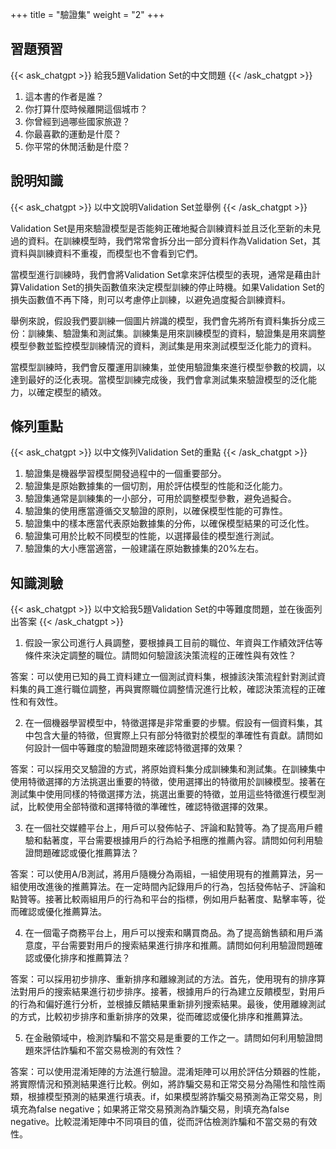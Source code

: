 +++
title = "驗證集"
weight = "2"
+++
## 習題預習
{{< ask_chatgpt >}}
給我5題Validation Set的中文問題
{{< /ask_chatgpt >}}

1. 這本書的作者是誰？
2. 你打算什麼時候離開這個城市？
3. 你曾經到過哪些國家旅遊？
4. 你最喜歡的運動是什麼？
5. 你平常的休閒活動是什麼？   

## 說明知識
{{< ask_chatgpt >}}
以中文說明Validation Set並舉例
{{< /ask_chatgpt >}}

Validation Set是用來驗證模型是否能夠正確地擬合訓練資料並且泛化至新的未見過的資料。在訓練模型時，我們常常會拆分出一部分資料作為Validation Set，其資料與訓練資料不重複，而模型也不會看到它們。

當模型進行訓練時，我們會將Validation Set拿來評估模型的表現，通常是藉由計算Validation Set的損失函數值來決定模型訓練的停止時機。如果Validation Set的損失函數值不再下降，則可以考慮停止訓練，以避免過度擬合訓練資料。

舉例來說，假設我們要訓練一個圖片辨識的模型，我們會先將所有資料集拆分成三份：訓練集、驗證集和測試集。訓練集是用來訓練模型的資料，驗證集是用來調整模型參數並監控模型訓練情況的資料，測試集是用來測試模型泛化能力的資料。

當模型訓練時，我們會反覆運用訓練集，並使用驗證集來進行模型參數的校調，以達到最好的泛化表現。當模型訓練完成後，我們會拿測試集來驗證模型的泛化能力，以確定模型的績效。   

## 條列重點
{{< ask_chatgpt >}}
以中文條列Validation Set的重點
{{< /ask_chatgpt >}}

1. 驗證集是機器學習模型開發過程中的一個重要部分。
2. 驗證集是原始數據集的一個切割，用於評估模型的性能和泛化能力。
3. 驗證集通常是訓練集的一小部分，可用於調整模型參數，避免過擬合。
4. 驗證集的使用應當遵循交叉驗證的原則，以確保模型性能的可靠性。
5. 驗證集中的樣本應當代表原始數據集的分佈，以確保模型結果的可泛化性。
6. 驗證集可用於比較不同模型的性能，以選擇最佳的模型進行測試。
7. 驗證集的大小應當適當，一般建議在原始數據集的20%左右。   

## 知識測驗
{{< ask_chatgpt >}}
以中文給我5題Validation Set的中等難度問題，並在後面列出答案
{{< /ask_chatgpt >}}

1. 假設一家公司進行人員調整，要根據員工目前的職位、年資與工作績效評估等條件來決定調整的職位。請問如何驗證該決策流程的正確性與有效性？

答案：可以使用已知的員工資料建立一個測試資料集，根據該決策流程針對測試資料集的員工進行職位調整，再與實際職位調整情況進行比較，確認決策流程的正確性和有效性。

2. 在一個機器學習模型中，特徵選擇是非常重要的步驟。假設有一個資料集，其中包含大量的特徵，但實際上只有部分特徵對於模型的準確性有貢獻。請問如何設計一個中等難度的驗證問題來確認特徵選擇的效果？

答案：可以採用交叉驗證的方式，將原始資料集分成訓練集和測試集。在訓練集中使用特徵選擇的方法挑選出重要的特徵，使用選擇出的特徵用於訓練模型。接著在測試集中使用同樣的特徵選擇方法，挑選出重要的特徵，並用這些特徵進行模型測試，比較使用全部特徵和選擇特徵的準確性，確認特徵選擇的效果。

3. 在一個社交媒體平台上，用戶可以發佈帖子、評論和點贊等。為了提高用戶體驗和黏著度，平台需要根據用戶的行為給予相應的推薦內容。請問如何利用驗證問題確認或優化推薦算法？

答案：可以使用A/B測試，將用戶隨機分為兩組，一組使用現有的推薦算法，另一組使用改進後的推薦算法。在一定時間內記錄用戶的行為，包括發佈帖子、評論和點贊等。接著比較兩組用戶的行為和平台的指標，例如用戶黏著度、點擊率等，從而確認或優化推薦算法。

4. 在一個電子商務平台上，用戶可以搜索和購買商品。為了提高銷售額和用戶滿意度，平台需要對用戶的搜索結果進行排序和推薦。請問如何利用驗證問題確認或優化排序和推薦算法？

答案：可以採用初步排序、重新排序和離線測試的方法。首先，使用現有的排序算法對用戶的搜索結果進行初步排序。接著，根據用戶的行為建立反饋模型，對用戶的行為和偏好進行分析，並根據反饋結果重新排列搜索結果。最後，使用離線測試的方式，比較初步排序和重新排序的效果，從而確認或優化排序和推薦算法。

5. 在金融領域中，檢測詐騙和不當交易是重要的工作之一。請問如何利用驗證問題來評估詐騙和不當交易檢測的有效性？

答案：可以使用混淆矩陣的方法進行驗證。混淆矩陣可以用於評估分類器的性能，將實際情況和預測結果進行比較。例如，將詐騙交易和正常交易分為陽性和陰性兩類，根據模型預測的結果進行填表。if，如果模型將詐騙交易預測為正常交易，則填充為false negative；如果將正常交易預測為詐騙交易，則填充為false negative。比較混淆矩陣中不同項目的值，從而評估檢測詐騙和不當交易的有效性。   

